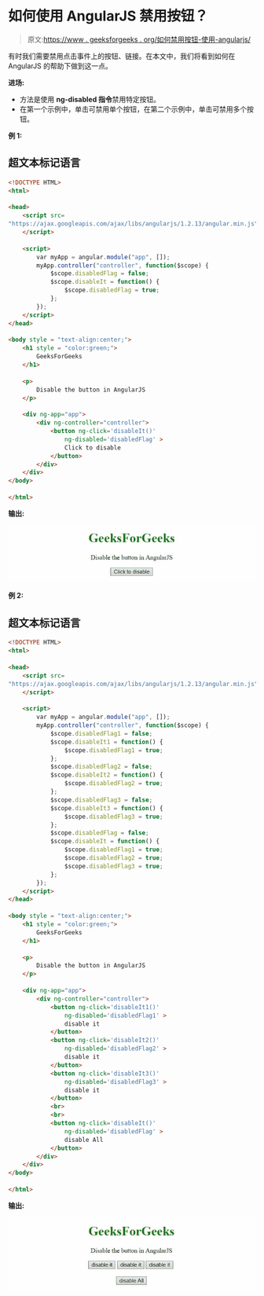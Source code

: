 # 如何使用 AngularJS 禁用按钮？

> 原文:[https://www . geeksforgeeks . org/如何禁用按钮-使用-angularjs/](https://www.geeksforgeeks.org/how-to-disable-buttons-using-angularjs/)

有时我们需要禁用点击事件上的按钮、链接。在本文中，我们将看到如何在 AngularJS 的帮助下做到这一点。

**进场:**

*   方法是使用 **ng-disabled 指令**禁用特定按钮。
*   在第一个示例中，单击可禁用单个按钮，在第二个示例中，单击可禁用多个按钮。

**例 1:**

## 超文本标记语言

```html
<!DOCTYPE HTML> 
<html> 

<head>
    <script src=
"https://ajax.googleapis.com/ajax/libs/angularjs/1.2.13/angular.min.js">
    </script>

    <script>
        var myApp = angular.module("app", []);
        myApp.controller("controller", function($scope) {
            $scope.disabledFlag = false;
            $scope.disableIt = function() { 
                $scope.disabledFlag = true;
            };
        });
    </script>
</head>

<body style = "text-align:center;">
    <h1 style = "color:green;">  
        GeeksForGeeks  
    </h1>

    <p>
        Disable the button in AngularJS
    </p>

    <div ng-app="app">  
        <div ng-controller="controller">
            <button ng-click='disableIt()' 
                ng-disabled='disabledFlag' >
                Click to disable
            </button>
        </div>
    </div>
</body>   

</html>
```

**输出:**

![](img/77f00ca179f9d506809114a7a224b2b4.png)

**例 2:**

## 超文本标记语言

```html
<!DOCTYPE HTML> 
<html> 

<head>
    <script src=
"https://ajax.googleapis.com/ajax/libs/angularjs/1.2.13/angular.min.js">
    </script>

    <script>
        var myApp = angular.module("app", []);
        myApp.controller("controller", function($scope) {
            $scope.disabledFlag1 = false;
            $scope.disableIt1 = function() { 
                $scope.disabledFlag1 = true;
            };
            $scope.disabledFlag2 = false;
            $scope.disableIt2 = function() { 
                $scope.disabledFlag2 = true;
            };
            $scope.disabledFlag3 = false;
            $scope.disableIt3 = function() { 
                $scope.disabledFlag3 = true;
            };
            $scope.disabledFlag = false;
            $scope.disableIt = function() { 
                $scope.disabledFlag1 = true;
                $scope.disabledFlag2 = true;
                $scope.disabledFlag3 = true;
            };
        });
    </script>
</head>

<body style = "text-align:center;">
    <h1 style = "color:green;">  
        GeeksForGeeks  
    </h1>

    <p>
        Disable the button in AngularJS
    </p>

    <div ng-app="app">  
        <div ng-controller="controller">
            <button ng-click='disableIt1()' 
                ng-disabled='disabledFlag1' >
                disable it
            </button>
            <button ng-click='disableIt2()' 
                ng-disabled='disabledFlag2' >
                disable it
            </button>
            <button ng-click='disableIt3()' 
                ng-disabled='disabledFlag3' >
                disable it
            </button>
            <br>
            <br>
            <button ng-click='disableIt()' 
                ng-disabled='disabledFlag' >
                disable All
            </button>
        </div>
    </div>
</body>   

</html>
```

**输出:**

![](img/0b6ea47982e99c2908a044fb8ddcc0d4.png)
